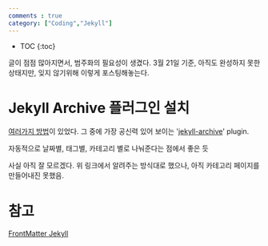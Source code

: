 ```yaml
---
comments : true
category: ["Coding","Jekyll"]
---
```


* TOC
{:toc}

글이 점점 많아지면서, 범주화의 필요성이 생겼다.
3월 21일 기준, 아직도 완성하지 못한 상태지만, 잊지 않기위해 이렇게 포스팅해놓는다.


# Jekyll Archive 플러그인 설치

[여러가지 방법](https://stackoverflow.com/questions/20872861/jekyll-display-posts-by-category)이 있었다.
그 중에 가장 공신력 있어 보이는 '[jekyll-archive](https://github.com/jekyll/jekyll-archives)' plugin.

자동적으로 날짜별, 태그별, 카테고리 별로 나눠준다는 점에서 좋은 듯

사실 아직 잘 모르겠다. 위 링크에서 알려주는 방식대로 했으나, 아직 카테고리 페이지를 만들어내진 못했음.


# 참고

[FrontMatter Jekyll](https://jekyllrb.com/docs/front-matter/)
